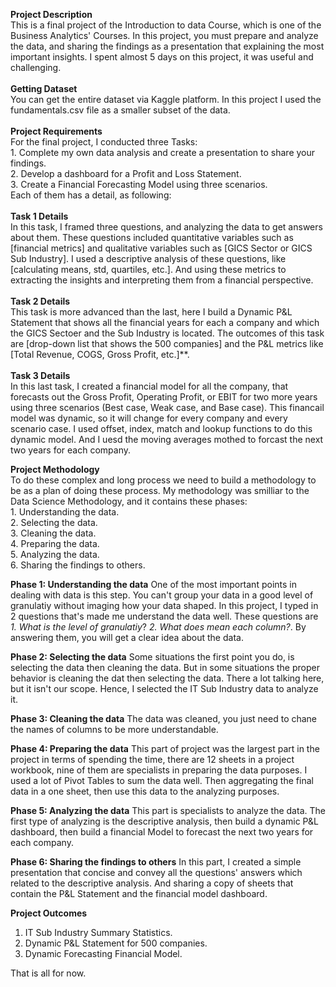 **Project Description** <br/>
This is a final project of the Introduction to data Course, which is one of the Business Analytics' Courses. In this project, you must prepare and analyze the data, and sharing the findings as a presentation that explaining the most important insights. I spent almost 5 days on this project, it was useful and challenging. <br/>
<br/>
**Getting Dataset** <br/>
You can get the entire dataset via Kaggle platform. In this project I used the fundamentals.csv file as a smaller subset of the data. <br/>
<br/>
**Project Requirements** <br/>
For the final project, I conducted three Tasks: <br/>
    1. Complete my own data analysis and create a presentation to share your findings. <br/>
    2. Develop a dashboard for a Profit and Loss Statement. <br/>
    3. Create a Financial Forecasting Model using three scenarios. <br/>
Each of them has a detail, as following: <br/>
<br/>
**Task 1 Details** <br/>
In this task, I framed three questions, and analyzing the data to get answers about them. These questions included quantitative variables such as [financial metrics] and qualitative variables such as [GICS Sector or GICS Sub Industry]. I used a descriptive analysis of these questions, like [calculating means, std, quartiles, etc.]. And using these metrics to extracting the insights and interpreting them from a financial perspective. <br/>
<br/>
**Task 2 Details** <br/>
This task is more advanced than the last, here I build a Dynamic P&L Statement that shows all the financial years for each a company and which the GICS Sectoer and the Sub Industry is located. The outcomes of this task are [drop-down list that shows the 500 companies] and the P&L metrics like [Total Revenue, COGS, Gross Profit, etc.]**. <br/>
<br/>
**Task 3 Details** <br/>
In this last task, I created a financial model for all the company, that forecasts out the Gross Profit, Operating Profit, or EBIT for two more years using three scenarios (Best case, Weak case, and Base case). This financail model was dynamic, so it will change for every company and every scenario case. I used offset, index, match and lookup functions to do this dynamic model. And I uesd the moving averages mothed to forcast the next two years for each company. <br/>

**Project Methodology** <br/>
To do these complex and long process we need to build a methodology to be as a plan of doing these process. My methodology was smilliar to the Data Science Methodology, and it contains these phases: <br/>
    1. Understanding the data. <br/>
    2. Selecting the data. <br/>
    3. Cleaning the data. <br/>
    4. Preparing the data. <br/>
    5. Analyzing the data. <br/>
    6. Sharing the findings to others. <br/>

**Phase 1: Understanding the data** 
 One of the most important points in dealing with data is this step. You can't group your data in a good level of granulatiy without imaging how your data shaped. In this project, I typed in 2 questions that's made me understand the data well. These questions are _1. What is the level of granulatiy_? _2. What does mean each column?_. By answering them, you will get a clear idea about the data. <br/> 

**Phase 2: Selecting the data**
 Some situations the first point you do, is selecting the data then cleaning the data. But in some situations the proper behavior is cleaning the dat then selecting the data. There a lot talking here, but it isn't our scope. Hence, I selected the IT Sub Industry data to analyze it. <br/>

**Phase 3: Cleaning the data** 
 The data was cleaned, you just need to chane the names of columns to be more understandable. <br/> 

**Phase 4: Preparing the data** This part of project was the largest part in the project in terms of spending the time, there are 12 sheets in a project workbook, nine of them are specialists in preparing the data purposes. I used a lot of Pivot Tables to sum the data well. Then aggregating the final data in a one sheet, then use this data to the analyzing purposes. <br/>    

**Phase 5: Analyzing the data**
 This part is specialists to analyze the data. The first type of analyzing is the descriptive analysis, then build a dynamic P&L dashboard, then build a financial Model to forecast the next two years for each company. <br/>

 **Phase 6: Sharing the findings to others** 
 In this part, I created a simple presentation that concise and convey all the questions' answers which related to the descriptive analysis. And sharing a copy of sheets that contain the P&L Statement and the financial model dashboard. <br/>

**Project Outcomes** <br/>
1. IT Sub Industry Summary Statistics. <br/>
2. Dynamic P&L Statement for 500 companies. <br/>
3. Dynamic Forecasting Financial Model. <br/> 


That is all for now.
